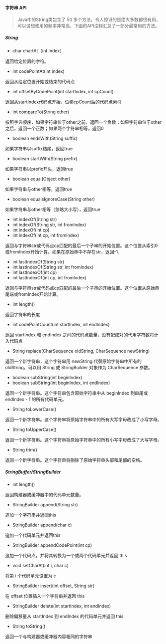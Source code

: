 #### 字符串 API

> Java中的String类包含了 50 多个方法，令人惊讶的是绝大多数都很有用，可以设想使用的频率非常高，下面的API注释汇总了一部分最常用的方法。

##### **String**

- char chartAt（int index）

返回给定位置的字符。

- int codePointAt(int index)

返回从给定位置开始或结束的代码点

- int offsetByCodePoint(int startIndex, int cpCount)

返回从startIndex代码点开始，位移cpCount后的代码点索引

- int compareTo(String other)

按照字典顺序，如果字符串位于other之前，返回一个负数；如果字符串位于other之后，返回一个正数；如果两个字符串相等，返回0

- boolean endsWith(String suffix)

如果字符串以suffix结尾，返回true

- boolean startWith(String prefix)

如果字符串以prefix开头，返回true

- boolean equal(Object other)

如果字符串与other相等，返回true

- boolean equalsIgnoreCase(String other)

如果字符串与other相等（忽略大小写），返回true

- int indexOf(String str)
- int indexOf(String str, int fromIndex)
- int indexOf(int cp)
- int indexOf(int cp, int fromIndex)

返回与字符串str或代码点cp匹配的最后一个子串的开始位置。这个位置从索引0或fromIndex开始计算。如果在原始串中不存在str，返回-1.

- int lastIndexOf(String str)
- int lastIndexOf(String str, int fromIndex)
- int lastIndexOf(int cp)
- int lastIndexOf(int cp, int fromIndex)

返回与字符串str或代码点cp匹配的最后一个子串的开始位置。这个位置从原始串尾端或fromIndex开始计算。

- int length()

返回字符串的长度

- int codePointCount(int startIndex, int endIndex)

返回 startIndex 和 endIndex 之间的代码点数量，没有配成对的代用字符数将计入代码点

- String replace(CharSequence oldString, CharSequence newString)

返回一个新字符串，这个字符串用 newString 代替原始字符串中所有的 oldString，可以用 String 或 StringBuilder 对象作为 CharSequence 参数。

- boolean subString(int beginIndex)
- boolean subString(int beginIndex, int endIndex)

返回一个新字符串。这个字符串包含原始字符串中从 beginIndex 到串尾或 endIndex - 1 的所有代码单元。

- String toLowerCase()

返回一个新字符串。这个字符串将原始字符串中的所有大写字母改成了小写字母。

- String toUpperCase()

返回一个新字符串。这个字符串将原始字符串中的所有小写字母改成了大写字母。

- String trim()

返回一个新字符串。这个字符串将删除了原始字符串头部和尾部的空格。

##### **StringBuffer/StringBuilder**

- int length()

返回构建器或缓冲器中的代码单元数量。

- StringBuilder append(String str)

追加一个字符串并返回this

- StringBuilder append(char c)

追加一个代码单元并返回this

- StringBuilder appendCodePoint(int cp)

追加一个代码点，并将其转换为一个或两个代码单元并返回 this

- void setCharAt(int i, char c)

将第 i 个代码单元设置为 c

- StringBuilder insert(int offset, String str)

在 offset 位置插入一个字符串并返回 this

- StringBuilder delete(int startIndex, int endIndex)

删除偏移量从 startIndex 到 endIndex 的代码单元并返回 this

- String toString()

返回一个与构建器或缓冲器内容相同的字符串